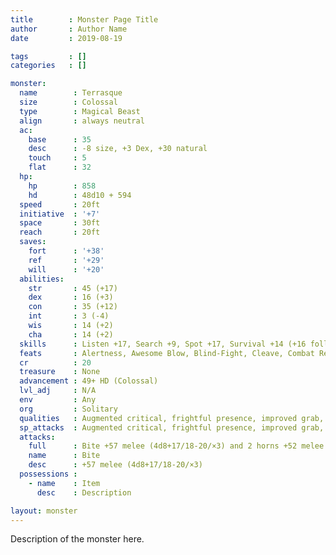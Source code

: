 ```yaml
---
title        : Monster Page Title
author       : Author Name
date         : 2019-08-19

tags         : []
categories   : []

monster:
  name        : Terrasque
  size        : Colossal
  type        : Magical Beast
  align       : always neutral
  ac:
    base      : 35
    desc      : -8 size, +3 Dex, +30 natural
    touch     : 5
    flat      : 32
  hp:
    hp        : 858
    hd        : 48d10 + 594
  speed       : 20ft
  initiative  : '+7'
  space       : 30ft
  reach       : 20ft
  saves:
    fort      : '+38'
    ref       : '+29'
    will      : '+20'
  abilities:
    str       : 45 (+17)
    dex       : 16 (+3)
    con       : 35 (+12)
    int       : 3 (-4)
    wis       : 14 (+2)
    cha       : 14 (+2)
  skills      : Listen +17, Search +9, Spot +17, Survival +14 (+16 following tracks)
  feats       : Alertness, Awesome Blow, Blind-Fight, Cleave, Combat Reflexes, Dodge, Great Cleave, Improved Bull Rush, Improved Initiative, Iron Will, Power Attack, Toughness (6)
  cr          : 20
  treasure    : None
  advancement : 49+ HD (Colossal)
  lvl_adj     : N/A
  env         : Any
  org         : Solitary
  qualities   : Augmented critical, frightful presence, improved grab, rush, swallow whole
  sp_attacks  : Augmented critical, frightful presence, improved grab, rush, swallow whole
  attacks:
    full      : Bite +57 melee (4d8+17/18-20/×3) and 2 horns +52 melee (1d10+8) and 2 claws +52 melee (1d12+8) and tail slap +52 melee (3d8+8)
    name      : Bite
    desc      : +57 melee (4d8+17/18-20/×3)
  possessions :
    - name    : Item
      desc    : Description

layout: monster
---
```


Description of the monster here.
